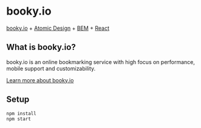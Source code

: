 # booky.io
[booky.io](https://booky.io) + [Atomic Design](http://atomicdesign.bradfrost.com/) + [BEM](https://en.bem.info) + [React](https://facebook.github.io/react/)

## What is booky.io?
booky.io is an online bookmarking service with high focus on performance, mobile support and customizability.

[Learn more about booky.io](https://booky.io/about)

## Setup
```
npm install
npm start
```
